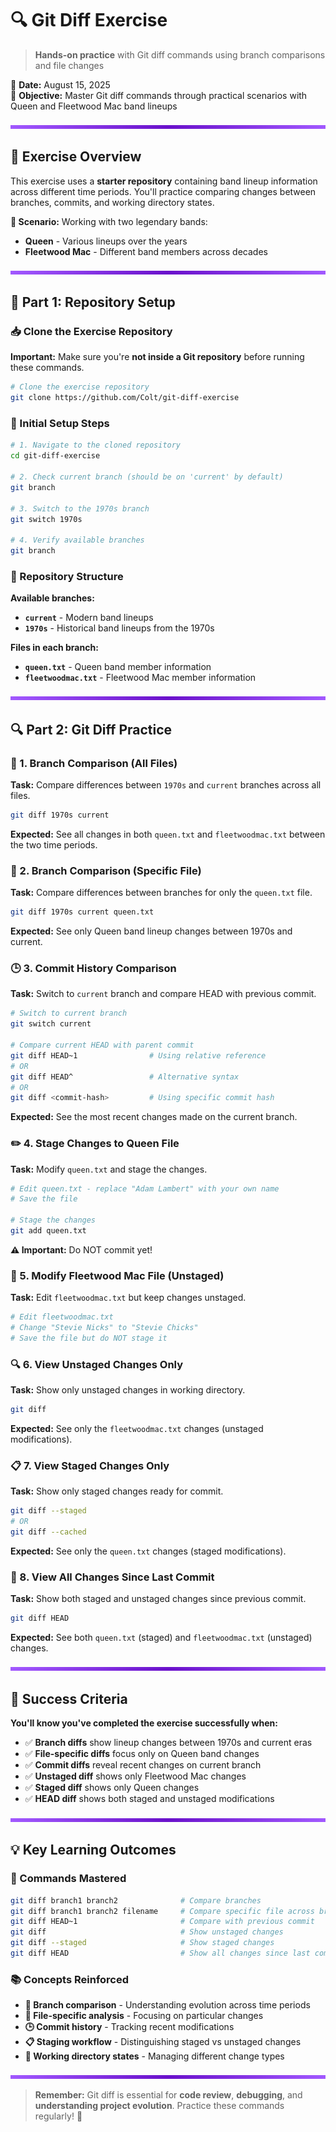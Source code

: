 # 🔍 Git Diff Exercise

> **Hands-on practice** with Git diff commands using branch comparisons and file changes

📅 **Date:** August 15, 2025  
🎯 **Objective:** Master Git diff commands through practical scenarios with Queen and Fleetwood Mac band lineups

<img src="../../purple-divisor.svg" width="100%" height="6" alt="Purple divider">

## 📝 Exercise Overview

This exercise uses a **starter repository** containing band lineup information across different time periods. You'll practice comparing changes between branches, commits, and working directory states.

**🎵 Scenario:** Working with two legendary bands:
- **Queen** - Various lineups over the years
- **Fleetwood Mac** - Different band members across decades

<img src="../../purple-divisor.svg" width="100%" height="6" alt="Purple divider">

## 🚀 Part 1: Repository Setup

### 📥 Clone the Exercise Repository

**Important:** Make sure you're **not inside a Git repository** before running these commands.

```bash
# Clone the exercise repository
git clone https://github.com/Colt/git-diff-exercise
```

### 🔧 Initial Setup Steps

```bash
# 1. Navigate to the cloned repository
cd git-diff-exercise

# 2. Check current branch (should be on 'current' by default)
git branch

# 3. Switch to the 1970s branch
git switch 1970s

# 4. Verify available branches
git branch
```

### 📂 Repository Structure

**Available branches:**
- **`current`** - Modern band lineups
- **`1970s`** - Historical band lineups from the 1970s

**Files in each branch:**
- **`queen.txt`** - Queen band member information
- **`fleetwoodmac.txt`** - Fleetwood Mac member information

<img src="../../purple-divisor.svg" width="100%" height="6" alt="Purple divider">

## 🔍 Part 2: Git Diff Practice

### 🌿 1. Branch Comparison (All Files)

**Task:** Compare differences between `1970s` and `current` branches across all files.

```bash
git diff 1970s current
```

**Expected:** See all changes in both `queen.txt` and `fleetwoodmac.txt` between the two time periods.

### 📄 2. Branch Comparison (Specific File)

**Task:** Compare differences between branches for only the `queen.txt` file.

```bash
git diff 1970s current queen.txt
```

**Expected:** See only Queen band lineup changes between 1970s and current.

### 🕒 3. Commit History Comparison

**Task:** Switch to `current` branch and compare HEAD with previous commit.

```bash
# Switch to current branch
git switch current

# Compare current HEAD with parent commit
git diff HEAD~1                # Using relative reference
# OR
git diff HEAD^                 # Alternative syntax
# OR  
git diff <commit-hash>         # Using specific commit hash
```

**Expected:** See the most recent changes made on the current branch.

### ✏️ 4. Stage Changes to Queen File

**Task:** Modify `queen.txt` and stage the changes.

```bash
# Edit queen.txt - replace "Adam Lambert" with your own name
# Save the file

# Stage the changes
git add queen.txt
```

**⚠️ Important:** Do NOT commit yet!

### 📝 5. Modify Fleetwood Mac File (Unstaged)

**Task:** Edit `fleetwoodmac.txt` but keep changes unstaged.

```bash
# Edit fleetwoodmac.txt
# Change "Stevie Nicks" to "Stevie Chicks"
# Save the file but do NOT stage it
```

### 🔍 6. View Unstaged Changes Only

**Task:** Show only unstaged changes in working directory.

```bash
git diff
```

**Expected:** See only the `fleetwoodmac.txt` changes (unstaged modifications).

### 📋 7. View Staged Changes Only

**Task:** Show only staged changes ready for commit.

```bash
git diff --staged
# OR
git diff --cached
```

**Expected:** See only the `queen.txt` changes (staged modifications).

### 🎯 8. View All Changes Since Last Commit

**Task:** Show both staged and unstaged changes since previous commit.

```bash
git diff HEAD
```

**Expected:** See both `queen.txt` (staged) and `fleetwoodmac.txt` (unstaged) changes.

<img src="../../purple-divisor.svg" width="100%" height="6" alt="Purple divider">

## 🎯 Success Criteria

**You'll know you've completed the exercise successfully when:**

- ✅ **Branch diffs** show lineup changes between 1970s and current eras
- ✅ **File-specific diffs** focus only on Queen band changes
- ✅ **Commit diffs** reveal recent changes on current branch
- ✅ **Unstaged diff** shows only Fleetwood Mac changes
- ✅ **Staged diff** shows only Queen changes
- ✅ **HEAD diff** shows both staged and unstaged modifications

<img src="../../purple-divisor.svg" width="100%" height="6" alt="Purple divider">

## 💡 Key Learning Outcomes

### 🔧 Commands Mastered

```bash
git diff branch1 branch2              # Compare branches
git diff branch1 branch2 filename     # Compare specific file across branches
git diff HEAD~1                       # Compare with previous commit
git diff                              # Show unstaged changes
git diff --staged                     # Show staged changes  
git diff HEAD                         # Show all changes since last commit
```

### 📚 Concepts Reinforced

- **🌿 Branch comparison** - Understanding evolution across time periods
- **📄 File-specific analysis** - Focusing on particular changes
- **🕒 Commit history** - Tracking recent modifications
- **📋 Staging workflow** - Distinguishing staged vs unstaged changes
- **🎯 Working directory states** - Managing different change types

<img src="../../purple-divisor.svg" width="100%" height="6" alt="Purple divider">

> **Remember:** Git diff is essential for **code review**, **debugging**, and **understanding project evolution**. Practice these commands regularly! 🎸
